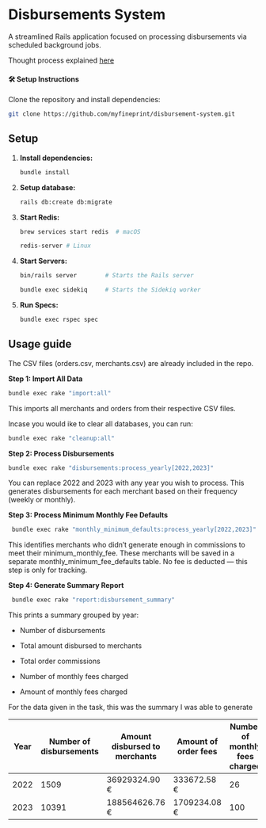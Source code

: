 # Disbursements System

A streamlined Rails application focused on processing disbursements via scheduled background jobs.

Thought process explained [here](https://docs.google.com/document/d/1eNjIxJrTImjgBfwkaDf5gKe7up0vExu-2xmK0zzGVaI/edit?usp=sharing)

#### 🛠 Setup Instructions

Clone the repository and install dependencies:

```bash
git clone https://github.com/myfineprint/disbursement-system.git
```

## Setup

1. **Install dependencies:**

   ```bash
   bundle install
   ```

2. **Setup database:**

   ```bash
   rails db:create db:migrate
   ```

3. **Start Redis:**

   ```bash
   brew services start redis  # macOS

   redis-server # Linux
   ```

4. **Start Servers:**

   ```bash
   bin/rails server        # Starts the Rails server

   bundle exec sidekiq     # Starts the Sidekiq worker
   ```

5. **Run Specs:**

   ```bash
   bundle exec rspec spec
   ```

## Usage guide

The CSV files (orders.csv, merchants.csv) are already included in the repo.

**Step 1: Import All Data**

```bash
bundle exec rake "import:all"
```

This imports all merchants and orders from their respective CSV files.

Incase you would ike to clear all databases, you can run:

```bash
bundle exec rake "cleanup:all"
```

**Step 2: Process Disbursements**

```bash
bundle exec rake "disbursements:process_yearly[2022,2023]"
```

You can replace 2022 and 2023 with any year you wish to process. This generates disbursements for each merchant based on their frequency (weekly or monthly).

**Step 3: Process Minimum Monthly Fee Defaults**

```bash
 bundle exec rake "monthly_minimum_defaults:process_yearly[2022,2023]"
```

This identifies merchants who didn’t generate enough in commissions to meet their minimum_monthly_fee. These merchants will be saved in a separate monthly_minimum_fee_defaults table. No fee is deducted — this step is only for tracking.

**Step 4: Generate Summary Report**

```bash
 bundle exec rake "report:disbursement_summary"
```

This prints a summary grouped by year:

- Number of disbursements

- Total amount disbursed to merchants

- Total order commissions

- Number of monthly fees charged

- Amount of monthly fees charged

For the data given in the task, this was the summary I was able to generate

| Year | Number of disbursements | Amount disbursed to merchants | Amount of order fees | Number of monthly fees charged | Amount of monthly fees charged |
| ---- | ----------------------- | ----------------------------- | -------------------- | ------------------------------ | ------------------------------ |
| 2022 | 1509                    | 36929324.90 €                 | 333672.58 €          | 26                             | 489.30 €                       |
| 2023 | 10391                   | 188564626.76 €                | 1709234.08 €         | 100                            | 1679.19 €                      |
